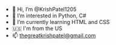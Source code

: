 - 👋 Hi, I’m @KrishPatel1205
- 👀 I’m interested in Python, C#
- 🌱 I’m currently learning HTML and CSS
- 🇺🇸 I'm from the US
- 📫 thegreatkrishpatel@gmail.com

<!---
KrishPatel1205/KrishPatel1205 is a ✨ special ✨ repository because its `README.md` (this file) appears on your GitHub profile.
You can click the Preview link to take a look at your changes.
--->
